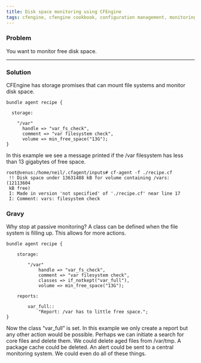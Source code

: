 ```yaml
---
title: Disk space monitoring using CFEngine
tags: cfengine, cfengine cookbook, configuration management, monitoring
---
```


### Problem

You want to monitor free disk space.

---

### Solution

CFEngine has storage promises that can mount file systems and monitor disk
space.

    bundle agent recipe {

      storage:

        "/var"
          handle => "var_fs_check",
          comment => "var filesystem check",
          volume => min_free_space("13G");
    }

In this example we see a message printed if the /var filesystem has less than
13 gigabytes of free space.

    root@venus:/home/neil/.cfagent/inputs# cf-agent -f ./recipe.cf 
     !! Disk space under 13631488 kB for volume containing /vars: (12113604
     kB free)
     I: Made in version 'not specified' of './recipe.cf' near line 17
     I: Comment: vars: filesystem check

### Gravy

Why stop at passive monitoring? A class can be defined when the file system is
filling up. This allows for more actions.

    bundle agent recipe {

        storage:

            "/var"
                handle => "var_fs_check",
                comment => "var filesystem check",
                classes => if_notkept("var_full"),
                volume => min_free_space("13G");

        reports:

            var_full::
                "Report: /var has to little free space.";
    }

Now the class “var_full” is set. In this example we only create a report but
any other action would be possible. Perhaps we can initiate a search for core
files and delete them. We could delete aged files from /var/tmp. A package
cache could be deleted. An alert could be sent to a central monitoring system.
We could even do all of these things.

